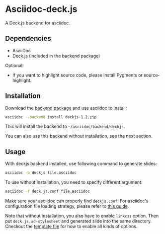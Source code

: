 # Asciidoc-deck.js

A Deck.js backend for asciidoc. 


## Dependencies

* AsciiDoc
* Deck.js (included in the backend package)

Optional:

* If you want to highlight source code, please install Pygments or source-highlight.


## Installation

Download the [backend package][deckjs] and use asciidoc to install:

```bash
asciidoc --backend install deckjs-1.2.zip
```

This will install the backend to `~/asciidoc/backend/deckjs`.

You can also use this backend without installation, see the next section.


## Usage

With deckjs backend installed, use following command to generate slides:

```bash
asciidoc -b deckjs file.asciidoc
```

To use without Installation, you need to specify different argument:

```bash
asciidoc -f deck.js.conf file.asciidoc
```

Make sure your asciidoc can properly find `deckjs.conf`. For asciidoc's configuration file loading strategy, please refer to [this guide][asc-conf-guide].

Note that without installation, you also have to enable `linkcss` option. Then put `deck.js`, `ad-stylesheet` and generated slide into the same directory. Checkout the [template file][example] for how to enable all kinds of options.



[deckjs]:https://github.com/downloads/houqp/asciidoc-deckjs/deckjs-1.2.2.zip
[deckjs-ext]:https://github.com/downloads/houqp/asciidoc-deckjs/deck.js.extended.zip
[asc-conf-guide]:http://www.methods.co.nz/asciidoc/userguide.html#X27
[example]:http://houqp.github.com/asciidoc-deckjs/example-template.asciidoc

